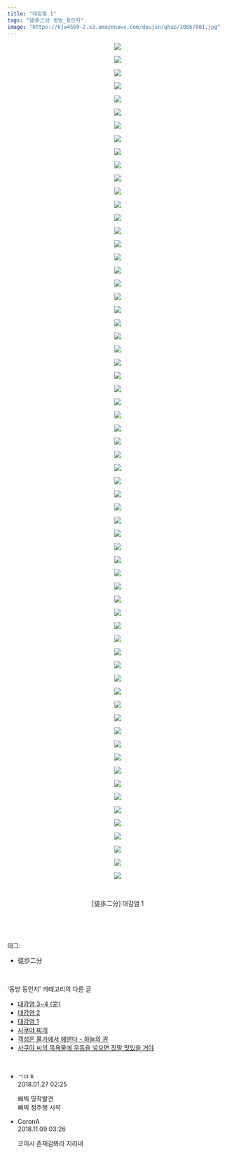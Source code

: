 ```yaml
---
title: "대감염 1"
tags: "徒歩二分 동방_동인지"
image: "https://kjw4569-2.s3.amazonaws.com/doujin/ghap/1086/001.jpg"
---
```

<div class="article">
<p style="text-align: center; clear: none; float: none;"><img src="{{ site.imgserver9 }}/ghap/1086/001.jpg"/></p>
<p style="text-align: center; clear: none; float: none;"><img src="{{ site.imgserver9 }}/ghap/1086/002.jpg"/></p>
<p style="text-align: center; clear: none; float: none;"><img src="{{ site.imgserver9 }}/ghap/1086/003.jpg"/></p>
<p style="text-align: center; clear: none; float: none;"><img src="{{ site.imgserver9 }}/ghap/1086/004.jpg"/></p>
<p style="text-align: center; clear: none; float: none;"><img src="{{ site.imgserver9 }}/ghap/1086/005.jpg"/></p>
<p style="text-align: center; clear: none; float: none;"><img src="{{ site.imgserver9 }}/ghap/1086/006.jpg"/></p>
<p style="text-align: center; clear: none; float: none;"><img src="{{ site.imgserver9 }}/ghap/1086/007.jpg"/></p>
<p style="text-align: center; clear: none; float: none;"><img src="{{ site.imgserver9 }}/ghap/1086/008.jpg"/></p>
<p style="text-align: center; clear: none; float: none;"><img src="{{ site.imgserver9 }}/ghap/1086/009.jpg"/></p>
<p style="text-align: center; clear: none; float: none;"><img src="{{ site.imgserver9 }}/ghap/1086/010.jpg"/></p>
<p style="text-align: center; clear: none; float: none;"><img src="{{ site.imgserver9 }}/ghap/1086/011.jpg"/></p>
<p style="text-align: center; clear: none; float: none;"><img src="{{ site.imgserver9 }}/ghap/1086/012.jpg"/></p>
<p style="text-align: center; clear: none; float: none;"><img src="{{ site.imgserver9 }}/ghap/1086/013.jpg"/></p>
<p style="text-align: center; clear: none; float: none;"><img src="{{ site.imgserver9 }}/ghap/1086/014.jpg"/></p>
<p style="text-align: center; clear: none; float: none;"><img src="{{ site.imgserver9 }}/ghap/1086/015.jpg"/></p>
<p style="text-align: center; clear: none; float: none;"><img src="{{ site.imgserver9 }}/ghap/1086/016.jpg"/></p>
<p style="text-align: center; clear: none; float: none;"><img src="{{ site.imgserver9 }}/ghap/1086/017.jpg"/></p>
<p style="text-align: center; clear: none; float: none;"><img src="{{ site.imgserver9 }}/ghap/1086/018.jpg"/></p>
<p style="text-align: center; clear: none; float: none;"><img src="{{ site.imgserver9 }}/ghap/1086/019.jpg"/></p>
<p style="text-align: center; clear: none; float: none;"><img src="{{ site.imgserver9 }}/ghap/1086/020.jpg"/></p>
<p style="text-align: center; clear: none; float: none;"><img src="{{ site.imgserver9 }}/ghap/1086/021.jpg"/></p>
<p style="text-align: center; clear: none; float: none;"><img src="{{ site.imgserver9 }}/ghap/1086/022.jpg"/></p>
<p style="text-align: center; clear: none; float: none;"><img src="{{ site.imgserver9 }}/ghap/1086/023.jpg"/></p>
<p style="text-align: center; clear: none; float: none;"><img src="{{ site.imgserver9 }}/ghap/1086/024.jpg"/></p>
<p style="text-align: center; clear: none; float: none;"><img src="{{ site.imgserver9 }}/ghap/1086/025.jpg"/></p>
<p style="text-align: center; clear: none; float: none;"><img src="{{ site.imgserver9 }}/ghap/1086/026.jpg"/></p>
<p style="text-align: center; clear: none; float: none;"><img src="{{ site.imgserver9 }}/ghap/1086/027.jpg"/></p>
<p style="text-align: center; clear: none; float: none;"><img src="{{ site.imgserver9 }}/ghap/1086/028.jpg"/></p>
<p style="text-align: center; clear: none; float: none;"><img src="{{ site.imgserver9 }}/ghap/1086/029.jpg"/></p>
<p style="text-align: center; clear: none; float: none;"><img src="{{ site.imgserver9 }}/ghap/1086/030.jpg"/></p>
<p style="text-align: center; clear: none; float: none;"><img src="{{ site.imgserver9 }}/ghap/1086/031.jpg"/></p>
<p style="text-align: center; clear: none; float: none;"><img src="{{ site.imgserver9 }}/ghap/1086/032.jpg"/></p>
<p style="text-align: center; clear: none; float: none;"><img src="{{ site.imgserver9 }}/ghap/1086/033.jpg"/></p>
<p style="text-align: center; clear: none; float: none;"><img src="{{ site.imgserver9 }}/ghap/1086/034.jpg"/></p>
<p style="text-align: center; clear: none; float: none;"><img src="{{ site.imgserver9 }}/ghap/1086/035.jpg"/></p>
<p style="text-align: center; clear: none; float: none;"><img src="{{ site.imgserver9 }}/ghap/1086/036.jpg"/></p>
<p style="text-align: center; clear: none; float: none;"><img src="{{ site.imgserver9 }}/ghap/1086/037.jpg"/></p>
<p style="text-align: center; clear: none; float: none;"><img src="{{ site.imgserver9 }}/ghap/1086/038.jpg"/></p>
<p style="text-align: center; clear: none; float: none;"><img src="{{ site.imgserver9 }}/ghap/1086/039.jpg"/></p>
<p style="text-align: center; clear: none; float: none;"><img src="{{ site.imgserver9 }}/ghap/1086/040.jpg"/></p>
<p style="text-align: center; clear: none; float: none;"><img src="{{ site.imgserver9 }}/ghap/1086/041.jpg"/></p>
<p style="text-align: center; clear: none; float: none;"><img src="{{ site.imgserver9 }}/ghap/1086/042.jpg"/></p>
<p style="text-align: center; clear: none; float: none;"><img src="{{ site.imgserver9 }}/ghap/1086/043.jpg"/></p>
<p style="text-align: center; clear: none; float: none;"><img src="{{ site.imgserver9 }}/ghap/1086/044.jpg"/></p>
<p style="text-align: center; clear: none; float: none;"><img src="{{ site.imgserver9 }}/ghap/1086/045.jpg"/></p>
<p style="text-align: center; clear: none; float: none;"><img src="{{ site.imgserver9 }}/ghap/1086/046.jpg"/></p>
<p style="text-align: center; clear: none; float: none;"><img src="{{ site.imgserver9 }}/ghap/1086/047.jpg"/></p>
<p style="text-align: center; clear: none; float: none;"><img src="{{ site.imgserver9 }}/ghap/1086/048.jpg"/></p>
<p style="text-align: center; clear: none; float: none;"><img src="{{ site.imgserver9 }}/ghap/1086/049.jpg"/></p>
<p style="text-align: center; clear: none; float: none;"><img src="{{ site.imgserver9 }}/ghap/1086/050.jpg"/></p>
<p style="text-align: center; clear: none; float: none;"><img src="{{ site.imgserver9 }}/ghap/1086/051.jpg"/></p>
<p style="text-align: center; clear: none; float: none;"><img src="{{ site.imgserver9 }}/ghap/1086/052.jpg"/></p>
<p style="text-align: center; clear: none; float: none;"><img src="{{ site.imgserver9 }}/ghap/1086/053.jpg"/></p>
<p style="text-align: center; clear: none; float: none;"><img src="{{ site.imgserver9 }}/ghap/1086/054.jpg"/></p>
<p style="text-align: center; clear: none; float: none;"><img src="{{ site.imgserver9 }}/ghap/1086/055.jpg"/></p>
<p style="text-align: center; clear: none; float: none;"><img src="{{ site.imgserver9 }}/ghap/1086/056.jpg"/></p>
<p style="text-align: center; clear: none; float: none;"><img src="{{ site.imgserver9 }}/ghap/1086/057.jpg"/></p>
<p style="text-align: center; clear: none; float: none;"><img src="{{ site.imgserver9 }}/ghap/1086/058.jpg"/></p>
<p style="text-align: center; clear: none; float: none;"><img src="{{ site.imgserver9 }}/ghap/1086/059.jpg"/></p>
<p style="text-align: center; clear: none; float: none;"><img src="{{ site.imgserver9 }}/ghap/1086/060.jpg"/></p>
<p style="text-align: center; clear: none; float: none;"><img src="{{ site.imgserver9 }}/ghap/1086/061.jpg"/></p>
<p style="text-align: center; clear: none; float: none;"><img src="{{ site.imgserver9 }}/ghap/1086/062.jpg"/></p>
<p style="text-align: center; clear: none; float: none;"><img src="{{ site.imgserver9 }}/ghap/1086/063.jpg"/></p>
<p style="text-align: center; clear: none; float: none;"><img src="{{ site.imgserver9 }}/ghap/1086/064.jpg"/></p>
<p style="text-align: center; clear: none; float: none;"><br/></p>
<p style="text-align: center; clear: none; float: none;">[徒歩二分] 대감염 1</p>
<p><br/></p>
</div><br/>
<div class="tagTrail">
<p>태그: </p>
<ul>
<li>徒歩二分</li>
</ul>
</div><br/>
<div class="another">
<p>'동방 동인지' 카테고리의 다른 글</p>
<ul>
<li><a href="/ghap_1088">대감염 3~4 (完)</a></li>
<li><a href="/ghap_1087">대감염 2</a></li>
<li><a href="/ghap_1086">대감염 1</a></li>
<li><a href="/ghap_1085">사쿠야 찌개</a></li>
<li><a href="/ghap_1084">객성은 물가에서 헤맨다 - 하늘의 권</a></li>
<li><a href="/ghap_1082">사쿠야 씨의 목욕물에 우동을 넣으면 정말 맛있을 거야</a></li>
</ul>
</div><br/>
<div class="cb_module cb_fluid">
<div class="cb_wrt cb_profile">
<div class="comment">
<ul>
<li class="cb_thumb_off" id="comment15184005">
<div class="cb_comment_area">
<div class="cb_info_area">
<div class="cb_section">
<span class="cb_nick_name">ㄱㅁㅎ</span>
</div>
<div class="cb_section">
<span class="cb_date">2018.01.27 02:25 </span>
</div>
</div>
<div class="cb_dsc_comment">
<p class="cb_dsc">
											삐빅 띵작발견<br/>
삐빅 정주행 시작
										</p>
</div>
</div></li>
<li class="cb_thumb_off" id="comment15370211">
<div class="cb_comment_area">
<div class="cb_info_area">
<div class="cb_section">
<span class="cb_nick_name">CoronA</span>
</div>
<div class="cb_section">
<span class="cb_date">2018.11.09 03:26 </span>
</div>
</div>
<div class="cb_dsc_comment">
<p class="cb_dsc">
											코이시 존재감봐라 지리네
										</p>
</div>
</div></li>
</ul>
</div>
</div><!-- commentList close -->
</div><br/>
